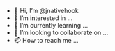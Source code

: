 - 👋 Hi, I’m @jnativehook
- 👀 I’m interested in ...
- 🌱 I’m currently learning ...
- 💞️ I’m looking to collaborate on ...
- 📫 How to reach me ...

<!---
jnativehook/jnativehook is a ✨ special ✨ repository because its `README.md` (this file) appears on your GitHub profile.
You can click the Preview link to take a look at your changes.
--->
